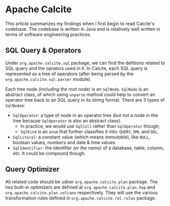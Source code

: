 # Apache Calcite

This article summarizes my findings when I first begin to read Calcite's codebase. The codebase is written in Java and is relatively well written in terms of software engineering practices.

## SQL Query & Operators

Under `org.apache.calcite.sql` package, we can find the defitions related to SQL query and the oprators used in it. In Calcite, each SQL query is represented as a tree of operators (after being parsed by the `org.apache.calcite.sql.parser` module).

Each tree node _(including the root node)_ is an `SqlNode`. `SqlNode` is an abstract class, of which using `unparse` method could help to convert an operator tree back to an SQL query in its string format. There are 3 types of `SqlNode`s:

- `SqlOperator`: a type of node in an operator tree (but not a node in the tree because `SqlOperator` is also an abstract class).
	- In practice, we would use `SqlCall` rather than `SqlOperator` though;
	- `SqlKind` is an `enum` that further classifies it into: `QUERY`, `DML` and `DDL`.
- `SqlLiteral`: a constant value (which means _immutable_), like `NULL`, boolean values, numbers and date & time values.
- `SqlIdentifier`: the identifier _(or the name)_ of a database, table, column, etc. It could be compound though.

## Query Optimizer

All related code should be udner `org.apache.calcite.plan` package. The two built-in optimizers are defined at `org.apache.calcite.plan.hep` and `org.apache.calcite.plan.volcano` respectively. They will use the various transformation rules defined in `org.apache.calcite.rel.rules` package.
